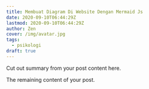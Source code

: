 ```yaml
---
title: Membuat Diagram Di Website Dengan Mermaid Js
date: 2020-09-10T06:44:29Z
lastmod: 2020-09-10T06:44:29Z
author: Zen
cover: /img/avatar.jpg
tags:
  - psikologi
draft: true
---
```


Cut out summary from your post content here.

<!--more-->

The remaining content of your post.
